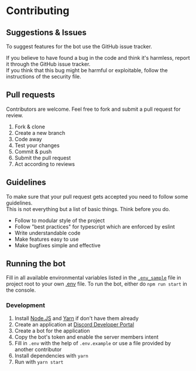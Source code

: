 # Contributing

## Suggestions & Issues

To suggest features for the bot use the GitHub issue tracker.

If you believe to have found a bug in the code and think it's harmless, report it through the GitHub issue tracker.  
If you think that this bug might be harmful or exploitable, follow the instructions of the security file.

## Pull requests

Contributors are welcome. Feel free to fork and submit a pull request for review.

1. Fork & clone
1. Create a new branch
1. Code away
1. Test your changes
1. Commit & push
1. Submit the pull request
1. Act according to reviews

## Guidelines

To make sure that your pull request gets accepted you need to follow some guidelines.  
This is not everything but a list of basic things. Think before you do.

- Follow to modular style of the project
- Follow "best practices" for typescript which are enforced by eslint
- Write understandable code
- Make features easy to use
- Make bugfixes simple and effective

## Running the bot

Fill in all available environmental variables listed in the [`.env_sample`](.env_sample) file in project root to your
own [.env](.env) file. To run the bot, either do `npm run start` in the console.

### Development

1. Install [Node.JS](https://nodejs.org/en/download/) and [Yarn](https://classic.yarnpkg.com/en/docs/install) if don't
   have them already
1. Create an application at [Discord Developer Portal](https://discord.com/developers/applications)
1. Create a bot for the application
1. Copy the bot's token and enable the server members intent
1. Fill in `.env` with the help of `.env.example` or use a file provided by another contributor
1. Install dependencies with `yarn`
1. Run with `yarn start`
